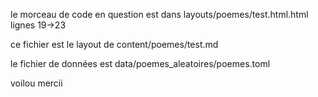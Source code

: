 le morceau de code en question est dans layouts/poemes/test.html.html  lignes 19->23

ce fichier est le layout de content/poemes/test.md

le fichier de données est data/poemes_aleatoires/poemes.toml


voilou
mercii
